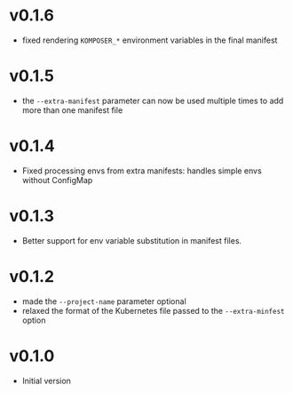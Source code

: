 # v0.1.6

- fixed rendering `KOMPOSER_*` environment variables in the final manifest

# v0.1.5

- the `--extra-manifest` parameter can now be used multiple times to add more than one manifest file

# v0.1.4

- Fixed processing envs from extra manifests: handles simple envs without ConfigMap

# v0.1.3

- Better support for env variable substitution in manifest files.

# v0.1.2

- made the `--project-name` parameter optional
- relaxed the format of the Kubernetes file passed to the `--extra-minfest` option

# v0.1.0

- Initial version
